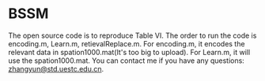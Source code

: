 # BSSM
The open source code is to reproduce Table VI. The order to run the code is encoding.m, Learn.m, retievalReplace.m.
 For encoding.m, it encodes the relevant data in spation1000.mat(It's too big to upload). 
 For Learn.m, it will use the spation1000.mat. 
 You can contact me if you have any questions: zhangyun@std.uestc.edu.cn.